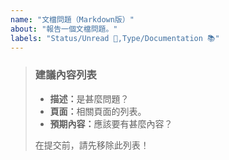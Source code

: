 ```yaml
---
name: "文檔問題（Markdown版）"
about: "報告一個文檔問題。"
labels: "Status/Unread 🔵,Type/Documentation 📚"
---
```

> ### 建議內容列表
>
> - <b>描述：</b>是甚麼問題？
> - <b>頁面：</b>相關頁面的列表。
> - <b>預期內容：</b>應該要有甚麼內容？
>
> 在提交前，請先移除此列表！
